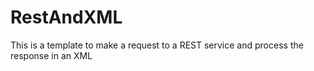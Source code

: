 # RestAndXML
This is a template to make a request to a REST service and process the response in an XML

